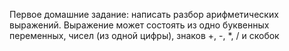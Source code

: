 Первое домашние задание: написать разбор арифметических выражений. Выражение может состоять из одно буквенных переменных, чисел (из одной цифры), знаков +, -, *, /  и скобок